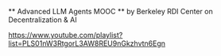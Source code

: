 ** Advanced LLM Agents MOOC **
by Berkeley RDI Center on Decentralization & AI

https://www.youtube.com/playlist?list=PLS01nW3RtgorL3AW8REU9nGkzhvtn6Egn
